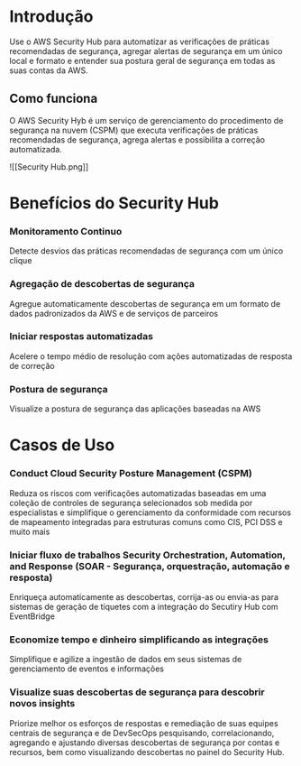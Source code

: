 
# Introdução
Use o AWS Security Hub para automatizar as verificações de práticas recomendadas de segurança, agregar alertas de segurança em um único local e formato e entender sua postura geral de segurança em todas as suas contas da AWS.

## Como funciona
O AWS Security Hyb é um serviço de gerenciamento do procedimento de segurança na nuvem (CSPM) que executa verificações de práticas recomendadas de segurança, agrega alertas e possibilita a correção automatizada. 

![[Security Hub.png]]

# Benefícios do Security Hub
### **Monitoramento Continuo**
Detecte desvios das práticas recomendadas de segurança com um único clique

### **Agregação de descobertas de segurança**
Agregue automaticamente descobertas de segurança em um formato de dados padronizados da AWS e de serviços de parceiros

### **Iniciar respostas automatizadas**
Acelere o tempo médio de resolução com ações automatizadas de resposta de correção

### **Postura de segurança**
Visualize a postura de segurança das aplicações baseadas na AWS

# Casos de Uso 
### Conduct Cloud Security Posture Management (CSPM)
Reduza os riscos com verificações automatizadas baseadas em uma coleção de controles de segurança selecionados sob medida por especialistas e simplifique o gerenciamento da conformidade com recursos de mapeamento integradas para estruturas comuns como CIS, PCI DSS e muito mais 

### Iniciar fluxo de trabalhos Security Orchestration, Automation, and Response (SOAR - Segurança, orquestração, automação e resposta)
Enriqueça automaticamente as descobertas, corrija-as ou envia-as para sistemas de geração de 
tíquetes com a integração do Secutiry Hub com EventBridge

### Economize tempo e dinheiro simplificando as integrações
Simplifique e agilize a ingestão de dados em seus sistemas de gerenciamento de eventos e informações 

### Visualize suas descobertas de segurança para descobrir novos insights
Priorize melhor os esforços de respostas e remediação de suas equipes centrais de segurança e de DevSecOps pesquisando, correlacionando, agregando e ajustando diversas descobertas de segurança por contas e recursos, bem como visualizando descobertas no painel do Security Hub.


